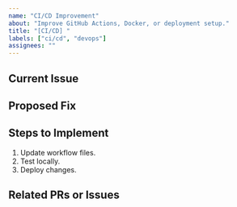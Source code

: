 ```yaml
---
name: "CI/CD Improvement"
about: "Improve GitHub Actions, Docker, or deployment setup."
title: "[CI/CD] "
labels: ["ci/cd", "devops"]
assignees: ""
---
```


## Current Issue

<!-- Describe what needs improvement in the CI/CD pipeline. -->

## Proposed Fix

<!-- Outline what needs to be changed. -->

## Steps to Implement

1. Update workflow files.
2. Test locally.
3. Deploy changes.

## Related PRs or Issues

<!-- Link to any relevant PRs or discussions. -->
